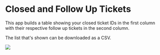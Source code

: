 Closed and Follow Up Tickets
=====================

This app builds a table showing your closed ticket IDs in the first column with their respective follow up tickets in the second column.

The list that's shown can be downloaded as a CSV.

![](http://g.recordit.co/ccsWUczuFP.gif)
